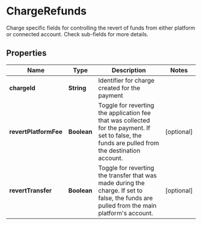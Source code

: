 

# ChargeRefunds

Charge specific fields for controlling the revert of funds from either platform or connected account. Check sub-fields for more details.

## Properties

| Name | Type | Description | Notes |
|------------ | ------------- | ------------- | -------------|
|**chargeId** | **String** | Identifier for charge created for the payment |  |
|**revertPlatformFee** | **Boolean** | Toggle for reverting the application fee that was collected for the payment. If set to false, the funds are pulled from the destination account. |  [optional] |
|**revertTransfer** | **Boolean** | Toggle for reverting the transfer that was made during the charge. If set to false, the funds are pulled from the main platform&#39;s account. |  [optional] |



